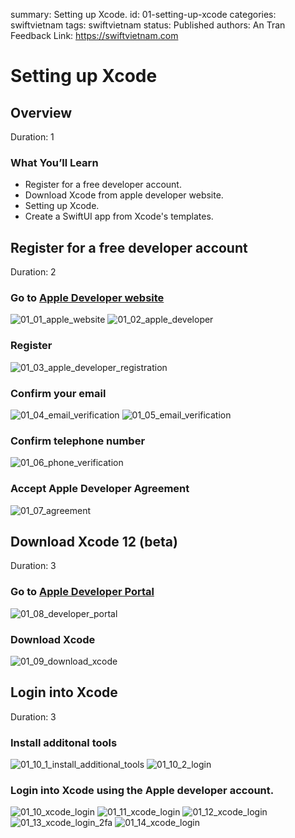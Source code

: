 summary: Setting up Xcode.
id: 01-setting-up-xcode
categories: swiftvietnam
tags: swiftvietnam
status: Published 
authors: An Tran
Feedback Link: https://swiftvietnam.com

# Setting up Xcode
<!-- ------------------------ -->
## Overview 
Duration: 1

### What You’ll Learn 
- Register for a free developer account.
- Download Xcode from apple developer website.
- Setting up Xcode.
- Create a SwiftUI app from Xcode's templates.

<!-- ------------------------ -->
## Register for a free developer account
Duration: 2

### Go to [Apple Developer website](http://developer.apple.com/)
![01_01_apple_website](assets/01/01_01_apple_website.png)
![01_02_apple_developer](assets/01/01_02_apple_developer.png)

### Register
![01_03_apple_developer_registration](assets/01/01_03_apple_developer_registration.png)

### Confirm your email
![01_04_email_verification](assets/01/01_04_email_verification.png)
![01_05_email_verification](assets/01/01_05_email_verification.png)

### Confirm telephone number
![01_06_phone_verification](assets/01/01_06_phone_verification.png)

### Accept Apple Developer Agreement
![01_07_agreement](assets/01/01_07_agreement.png)

<!-- ------------------------ -->
## Download Xcode 12 (beta)
Duration: 3

### Go to [Apple Developer Portal](http://developer.apple.com/)
![01_08_developer_portal](assets/01/01_08_developer_portal.png)

### Download Xcode
![01_09_download_xcode](assets/01/01_09_download_xcode.png)

<!-- ------------------------ -->
## Login into Xcode
Duration: 3

### Install additonal tools
![01_10_1_install_additional_tools](assets/01/01_10_1_install_additional_tools.png)
![01_10_2_login](assets/01/01_10_2_login.png)

### Login into Xcode using the Apple developer account.
![01_10_xcode_login](assets/01/01_10_xcode_login.png)
![01_11_xcode_login](assets/01/01_11_xcode_login.png)
![01_12_xcode_login](assets/01/01_12_xcode_login.png)
![01_13_xcode_login_2fa](assets/01/01_13_xcode_login_2fa.png)
![01_14_xcode_login](assets/01/01_14_xcode_login.png)
